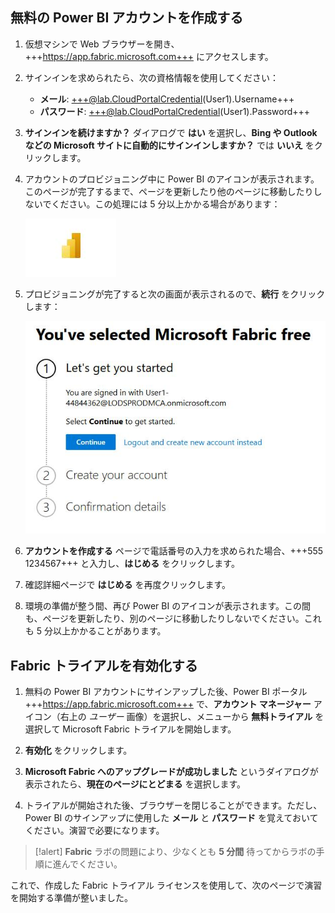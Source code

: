 ## 無料の Power BI アカウントを作成する

1. 仮想マシンで Web ブラウザーを開き、+++https://app.fabric.microsoft.com+++ にアクセスします。

1. サインインを求められたら、次の資格情報を使用してください：

    - **メール**: +++@lab.CloudPortalCredential(User1).Username+++
    - **パスワード**: +++@lab.CloudPortalCredential(User1).Password+++

1. **サインインを続けますか？** ダイアログで **はい** を選択し、**Bing や Outlook などの Microsoft サイトに自動的にサインインしますか？** では **いいえ** をクリックします。

1. アカウントのプロビジョニング中に Power BI のアイコンが表示されます。このページが完了するまで、ページを更新したり他のページに移動したりしないでください。この処理には 5 分以上かかる場合があります：

    ![image1](images/uk4r1kzj.jpg)

1. プロビジョニングが完了すると次の画面が表示されるので、**続行** をクリックします：

    ![image2](images/h93b1dvf.jpg)

1. **アカウントを作成する** ページで電話番号の入力を求められた場合、+++555 1234567+++ と入力し、**はじめる** をクリックします。

1. 確認詳細ページで **はじめる** を再度クリックします。

1. 環境の準備が整う間、再び Power BI のアイコンが表示されます。この間も、ページを更新したり、別のページに移動したりしないでください。これも 5 分以上かかることがあります。

## Fabric トライアルを有効化する

1. 無料の Power BI アカウントにサインアップした後、Power BI ポータル +++https://app.fabric.microsoft.com+++ で、**アカウント マネージャー** アイコン（右上の *ユーザー* 画像）を選択し、メニューから **無料トライアル** を選択して Microsoft Fabric トライアルを開始します。

1. **有効化** をクリックします。

1. **Microsoft Fabric へのアップグレードが成功しました** というダイアログが表示されたら、**現在のページにとどまる** を選択します。

1. トライアルが開始された後、ブラウザーを閉じることができます。ただし、Power BI のサインアップに使用した **メール** と **パスワード** を覚えておいてください。演習で必要になります。

> [!alert] **Fabric** ラボの問題により、少なくとも **5 分間** 待ってからラボの手順に進んでください。

これで、作成した Fabric トライアル ライセンスを使用して、次のページで演習を開始する準備が整いました。
